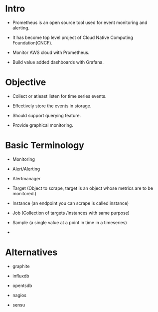 # Intro

- Prometheus is an open source tool used for event monitoring and alerting.

- It has become  top level project of Cloud Native Computing Foundation(CNCF).

- Monitor AWS cloud with Prometheus.

- Build value added dashboards with Grafana.



# Objective
 
- Collect or atleast listen for time series events.

- Effectively store the events in storage.

- Should support querying feature.

- Provide graphical monitoring.


# Basic Terminology

- Monitoring

- Alert/Alerting

- Alertmanager

- Target (Object to scrape, target is an object whose metrics are to be monitored.)

- Instance (an endpoint you can scrape is called instance)

- Job (Collection of targets /instances with same purpose)

- Sample (a single value at a point in time in a timeseries)

- 

# Alternatives

- graphite

- influxdb

- opentsdb

- nagios

- sensu


